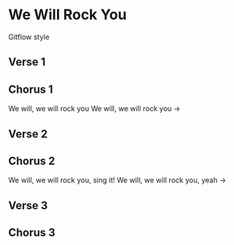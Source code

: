 # We Will Rock You
Gitflow style

## Verse 1

## Chorus 1

We will, we will rock you
We will, we will rock you
->
## Verse 2

## Chorus 2

We will, we will rock you, sing it!
We will, we will rock you, yeah
->
## Verse 3

## Chorus 3
